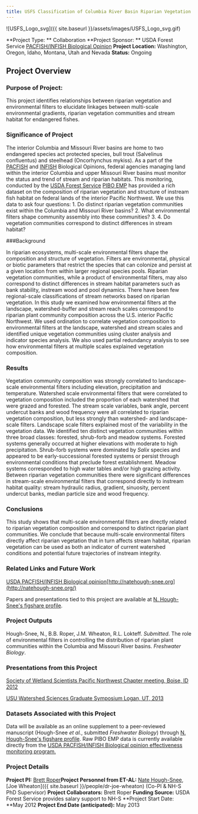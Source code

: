 ```yaml
---
title: USFS Classification of Columbia River Basin Riparian Vegetation
---
```




![USFS_Logo_svg]({{ site.baseurl }}/assets/images/USFS_Logo_svg.gif)

**Project Type: ** Collaboration
**Project Sponsor: ** USDA Forest Service [PACFISH/INFISH Biological Opinion](http://www.fs.usda.gov/detail/r4/landmanagement/resourcemanagement/?cid=stelprd3845865)
**Project Location:** Washington, Oregon, Idaho, Montana, Utah and Nevada
**Status:**   Ongoing

## Project Overview

### Purpose of Project:

This project identifies relationships between riparian vegetation and environmental filters to elucidate linkages between multi-scale environmental gradients, riparian vegetation communities and stream habitat for endangered fishes.

### Significance of Project

The interior Columbia and Missouri River basins are home to two endangered species act protected species, bull trout (Salvelinus confluentus) and steelhead (Oncorhynchus mykiss). As a part of the [PACFISH](http://www.fs.usda.gov/Internet/FSE_DOCUMENTS/fsbdev2_025534.pdf) and [INFISH](http://www.fs.usda.gov/Internet/FSE_DOCUMENTS/fsbdev2_025346.pdf) Biological Opinions, federal agencies managing land within the interior Columbia and upper Missouri River basins must monitor the status and trend of stream and riparian habitats. This monitoring, conducted by the [USDA Forest Service](http://www.fs.fed.us/) [PIBO EMP](http://www.fs.fed.us/biology/fishecology/emp/) has provided a rich dataset on the composition of riparian vegetation and structure of instream fish habitat on federal lands of the interior Pacific Northwest. We use this data to ask four questions: 1. Do distinct riparian vegetation communities exist within the Columbia and Missouri River basins? 2. What environmental filters shape community assembly into these communities? 3.  4. Do vegetation communities correspond to distinct differences in stream habitat? 

###Background

In riparian ecosystems, multi-scale environmental filters shape the composition and structure of vegetation. Filters are environmental, physical or biotic parameters that restrict the species that can colonize and persist at a given location from within larger regional species pools. Riparian vegetation communities, while a product of environmental filters, may also correspond to distinct differences in stream habitat parameters such as bank stability, instream wood and pool dynamics. There have been few regional-scale classifications of stream networks based on riparian vegetation. In this study we examined how environmental filters at the landscape, watershed-buffer and stream reach scales correspond to riparian plant community composition across the U.S. interior Pacific Northwest. We used ordination to correlate vegetation composition to environmental filters at the landscape, watershed and stream scales and identified unique vegetation communities using cluster analysis and indicator species analysis. We also used partial redundancy analysis to see how environmental filters at multiple scales explained vegetation composition.

### Results

Vegetation community composition was strongly correlated to landscape-scale environmental filters including elevation, precipitation and temperature. Watershed scale environmental filters that were correlated to vegetation composition included the proportion of each watershed that were grazed and forested. The stream scale variables, bank angle, percent undercut banks and wood frequency were all correlated to riparian vegetation composition, but less strongly than watershed- and landscape-scale filters. Landscape scale filters explained most of the variability in the vegetation data. We identified ten distinct vegetation communities within three broad classes: forested, shrub-forb and meadow systems. Forested systems generally occurred at higher elevations with moderate to high precipitation. Shrub-forb systems were dominated by *Salix* species and appeared to be early-successional forested systems or persist through environmental conditions that preclude forest establishment. Meadow systems corresponded to high water tables and/or high grazing activity. Between riparian vegetation communities there were significant differences in stream-scale environmental filters that correspond directly to instream habitat quality: stream hydraulic radius, gradient, sinuosity, percent undercut banks, median particle size and wood frequency.

### Conclusions

This study shows that multi-scale environmental filters are directly related to riparian vegetation composition and correspond to distinct riparian plant communities. We conclude that because multi-scale environmental filters directly affect riparian vegetation that in turn affects stream habitat, riparian vegetation can be used as both an indicator of current watershed conditions and potential future trajectories of instream integrity.

### Related Links and Future Work

[USDA PACFISH/INFISH Biological opinion](http://www.fs.fed.us/biology/fishecology/emp/)[http://natehough-snee.org](http://natehough-snee.org/)

Papers and presentations tied to this project are available at [N. Hough-Snee's figshare profile](http://figshare.com/authors/Nate%20Hough-Snee/278232).

### Project Outputs

Hough-Snee, N., B.B. Roper, J.M. Wheaton, R.L. Lokteff. *Submitted*. The role of environmental filters in controlling the distribution of riparian plant communities within the Columbia and Missouri River basins. *Freshwater Biology*.

### Presentations from this Project

[Society of Wetland Scientists Pacific Northwest Chapter meeting, Boise, ID 2012 ](http://figshare.com/articles/Multi_scale_drivers_of_riparian_vegetation_a_case_from_the_upper_Columbia_and_Missouri_River_basins/156368)

[USU Watershed Sciences Graduate Symposium Logan, UT, 2013](http://figshare.com/articles/Multi_scale_drivers_of_riparian_vegetation_a_case_from_the_upper_Columbia_and_Missouri_River_basin/658777) 

### Datasets Associated with this Project

Data will be available as an online supplement to a peer-reviewed manuscript (Hough-Snee *et al.*, submitted *Freshwater Biology*) through [N. Hough-Snee's figshare profile](http://figshare.com/authors/Nate%20Hough-Snee/278232). Raw PIBO EMP data is currently available directly from the [USDA PACFISH/INFISH Biological opinion effectiveness monitoring program.](http://www.fs.fed.us/biology/fishecology/emp/) 

### Project Details

**Project PI:**  [Brett Roper](http://www.fs.fed.us/research/people/profile.php?alias=broper)**Project Personnel from ET-AL:** [Nate Hough-Snee](http://natehough-snee.org/), [Joe Wheaton]({{ site.baseurl }}/people/dr-joe-wheaton) (Co-PI & NH-S PhD Supervisor)
**Project Collaborators:** Brett Roper
**Funding Source:** USDA Forest Service provides salary support to NH-S
**Project Start Date: **May 2012
**Project End Date (anticipated):** May 2013